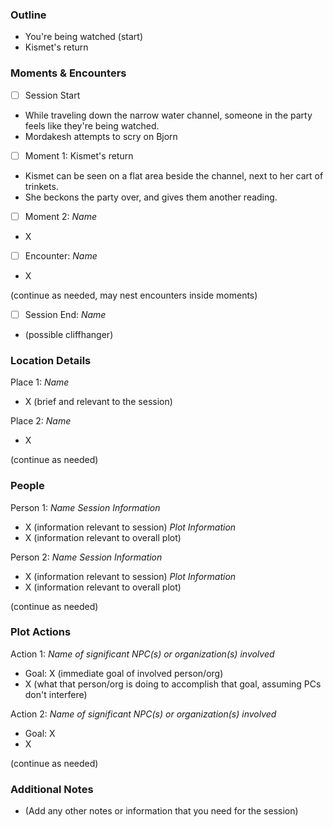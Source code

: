 ### Outline
- You're being watched (start)
- Kismet's return

### Moments & Encounters

- [ ] Session Start
- While traveling down the narrow water channel, someone in the party feels like they're being watched.
- Mordakesh attempts to scry on Bjorn

- [ ] Moment 1: Kismet's return
- Kismet can be seen on a flat area beside the channel, next to her cart of trinkets.
- She beckons the party over, and gives them another reading.

- [ ] Moment 2: *Name*
- X
- [ ] Encounter: *Name*
- X

(continue as needed, may nest encounters inside moments)

- [ ] Session End: *Name*
- (possible cliffhanger)

### Location Details

Place 1: *Name*
- X (brief and relevant to the session)

Place 2: *Name*
- X

(continue as needed)
### People

Person 1: *Name*
*Session Information*
- X (information relevant to session)
*Plot Information*
- X (information relevant to overall plot)

Person 2: *Name*
*Session Information*
- X (information relevant to session)
*Plot Information*
- X (information relevant to overall plot)

(continue as needed)
### Plot Actions

Action 1: *Name of significant NPC(s) or organization(s) involved*
- Goal: X (immediate goal of involved person/org)
- X (what that person/org is doing to accomplish that goal, assuming PCs don't interfere)

Action 2: *Name of significant NPC(s) or organization(s) involved*
- Goal: X
- X

(continue as needed)
### Additional Notes

- (Add any other notes or information that you need for the session)